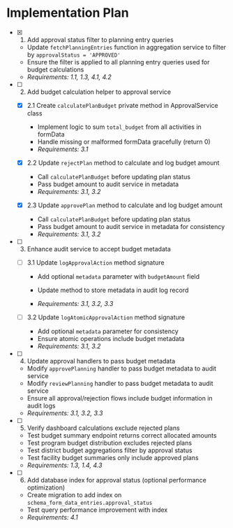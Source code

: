 # Implementation Plan

- [x] 1. Add approval status filter to planning entry queries





  - Update `fetchPlanningEntries` function in aggregation service to filter by `approvalStatus = 'APPROVED'`
  - Ensure the filter is applied to all planning entry queries used for budget calculations
  - _Requirements: 1.1, 1.3, 4.1, 4.2_






- [ ] 2. Add budget calculation helper to approval service

  - [x] 2.1 Create `calculatePlanBudget` private method in ApprovalService class


    - Implement logic to sum `total_budget` from all activities in formData
    - Handle missing or malformed formData gracefully (return 0)
    - _Requirements: 3.1_





  - [x] 2.2 Update `rejectPlan` method to calculate and log budget amount


    - Call `calculatePlanBudget` before updating plan status
    - Pass budget amount to audit service in metadata
    - _Requirements: 3.1, 3.2_



  - [x] 2.3 Update `approvePlan` method to calculate and log budget amount




    - Call `calculatePlanBudget` before updating plan status
    - Pass budget amount to audit service in metadata for consistency
    - _Requirements: 3.1, 3.2_



- [ ] 3. Enhance audit service to accept budget metadata

  - [ ] 3.1 Update `logApprovalAction` method signature
    - Add optional `metadata` parameter with `budgetAmount` field
    - Update method to store metadata in audit log record




    - _Requirements: 3.1, 3.2, 3.3_

  - [ ] 3.2 Update `logAtomicApprovalAction` method signature
    - Add optional `metadata` parameter for consistency
    - Ensure atomic operations include budget metadata
    - _Requirements: 3.1, 3.2_

- [ ] 4. Update approval handlers to pass budget metadata

  - Modify `approvePlanning` handler to pass budget metadata to audit service
  - Modify `reviewPlanning` handler to pass budget metadata to audit service
  - Ensure all approval/rejection flows include budget information in audit logs
  - _Requirements: 3.1, 3.2, 3.3_

- [ ] 5. Verify dashboard calculations exclude rejected plans

  - Test budget summary endpoint returns correct allocated amounts
  - Test program budget distribution excludes rejected plans
  - Test district budget aggregations filter by approval status
  - Test facility budget summaries only include approved plans
  - _Requirements: 1.3, 1.4, 4.3_

- [ ] 6. Add database index for approval status (optional performance optimization)

  - Create migration to add index on `schema_form_data_entries.approval_status`
  - Test query performance improvement with index
  - _Requirements: 4.1_
